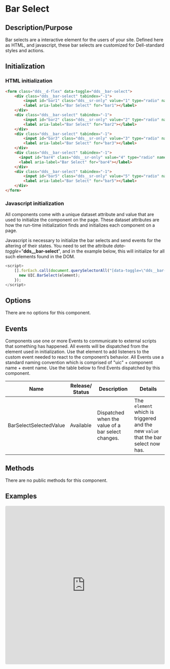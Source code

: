 # Bar Select

## Description/Purpose

Bar selects are a interactive element for the users of your site. Defined here as HTML, and javascript, these bar selects are customized for Dell-standard styles and actions.

## Initialization

### HTML initialization

```HTML
<form class="dds__d-flex" data-toggle="dds__bar-select">
    <div class="dds__bar-select" tabindex="-1">
        <input id="bar1" class="dds__sr-only" value="1" type="radio" name="bar-select">
        <label aria-label="Bar Select" for="bar1"></label>
    </div>
    <div class="dds__bar-select" tabindex="-1">
        <input id="bar2" class="dds__sr-only" value="2" type="radio" name="bar-select">
        <label aria-label="Bar Select" for="bar2"></label>
    </div>
    <div class="dds__bar-select" tabindex="-1">
        <input id="bar3" class="dds__sr-only" value="3" type="radio" name="bar-select">
        <label aria-label="Bar Select" for="bar3"></label>
    </div>
    <div class="dds__bar-select" tabindex="-1">
      <input id="bar4" class="dds__sr-only" value="4" type="radio" name="bar-select">
      <label aria-label="Bar Select" for="bar4"></label>
    </div>
    <div class="dds__bar-select" tabindex="-1">
        <input id="bar5" class="dds__sr-only" value="5" type="radio" name="bar-select">
        <label aria-label="Bar Select" for="bar5"></label>
    </div>
</form>
```

### Javascript initialization

All components come with a unique dataset attribute and value that are used to initialize the component on the page. These dataset attributes are how the run-time initialization finds and initializes each component on a page.

Javascript is necessary to initialize the bar selects and send events for the altering of their states.  You need to set the attribute *data-toggle*="**dds__bar-select**", and in the example below, this will initialize for all such elements found in the DOM.

```javascript
<script>
    [].forEach.call(document.querySelectorAll("[data-toggle=\"dds__bar-select\"]"), function(element) {
      new UIC.BarSelect(element);
    });
</script>
```

## Options

There are no options for this component.

## Events

Components use one or more Events to communicate to external scripts that something has happened. All events will be dispatched from the element used in initialization. Use that element to add listeners to the custom event needed to react to the component’s behavior. All Events use a standard naming convention which is comprised of "uic" + component name + event name. Use the table below to find Events dispatched by this component.

Name | Release/ Status | Description | Details
--- | --- | --- | ---
BarSelectSelectedValue | Available | Dispatched when the value of a bar select changes. | The `element` which is triggered and the new `value` that the bar select now has.

## Methods

There are no public methods for this component.

## Examples

<iframe
     src="https://codesandbox.io/embed/github/DDS-DLS/sandboxes/tree/master/?codemirror=1&expanddevtools=0&runonclick=1&hidenavigation=1&hidedevtools=1&fontsize=14&hidenavigation=1&initialpath=%3Fdoc%3Dselect-bar&module=%2Fsrc%2Fcomponents%2Fselect-bar.txt&theme=dark&view=preview"
     style="width:100%; height:500px; border:0; border-radius: 4px; overflow:hidden;"
     title="CodeSandbox instance of DLS components"
     allow="accelerometer; ambient-light-sensor; camera; encrypted-media; geolocation; gyroscope; hid; microphone; midi; payment; usb; vr"
     sandbox="allow-forms allow-modals allow-popups allow-presentation allow-same-origin allow-scripts"
   ></iframe>
